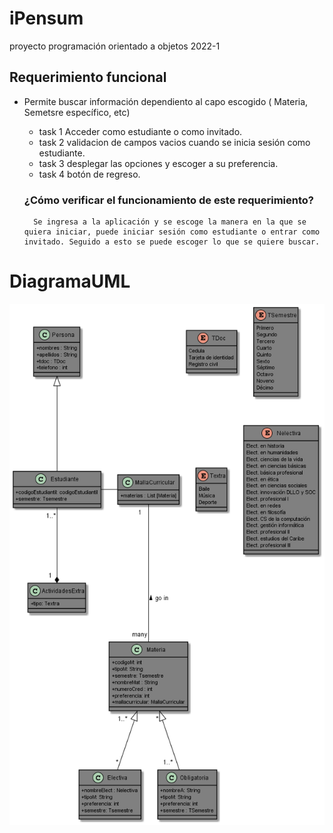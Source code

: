 # iPensum
proyecto programación orientado a objetos 2022-1

## Requerimiento funcional 
- Permite buscar información dependiento al capo escogido ( Materia, Semetsre específico, etc)
    -  task 1 
        Acceder como estudiante o como invitado.
    - task 2
       validacion de campos vacios cuando se inicia sesión como estudiante.
    - task 3 
      desplegar las opciones y escoger a su preferencia.
    - task 4 
      botón de regreso.

    ### ¿Cómo verificar el funcionamiento de este requerimiento?
        Se ingresa a la aplicación y se escoge la manera en la que se quiera iniciar, puede iniciar sesión como estudiante o entrar como invitado. Seguido a esto se puede escoger lo que se quiere buscar. 

# DiagramaUML
<img src="Intento.png" alt="Diagrama"/>



